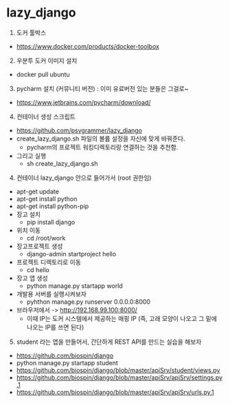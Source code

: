 # lazy_django

1. 도커 툴박스
  - https://www.docker.com/products/docker-toolbox

2. 우분투 도커 이미지 설치
  - docker pull ubuntu

3. pycharm 설치 (커뮤니티 버전) : 이미 유료버전 있는 분들은 그걸로~
  - https://www.jetbrains.com/pycharm/download/

4. 컨테이너 생성 스크립트 
  - https://github.com/psygrammer/lazy_django
  - create_lazy_django.sh 파일의 볼륨 설정을 자신에 맞게 바꿔준다.
    - pycharm의 프로젝트 워킹디렉토리랑 연결하는 것을 추천함. 
  - 그리고 실행 
    - sh create_lazy_django.sh

4. 컨테이너 lazy_django 안으로 들어가서 (root 권한임)
  - apt-get update
  - apt-get install python
  - apt-get install python-pip
  - 장고 설치
    - pip install django
  - 위치 이동
    - cd /root/work
  - 장고프로젝트 생성
    - django-admin startproject hello
  - 프로젝트 디렉토리로 이동
    - cd hello
  - 장고 앱 생성
    - python manage.py startapp world
  - 개발용 서버를 실행시켜보자
    - pyhthon manage.py runserver 0.0.0.0:8000
  - 브라우저에서 -> http://192.168.99.100:8000/
    - 이때 IP는 도커 시스템에서 제공하는 매핑 IP (즉, 고래 모양이 나오고 그 밑에 나오는 IP를 쓰면 된다) 

5. student 라는 앱을 만들어서, 간단하게 REST API를 만드는 실습을 해보자
  - https://github.com/biospin/django
  - python manage.py startapp student
  - https://github.com/biospin/django/blob/master/apiSrv/student/views.py
  - https://github.com/biospin/django/blob/master/apiSrv/apiSrv/settings.py.1
  - https://github.com/biospin/django/blob/master/apiSrv/apiSrv/urls.py.1
